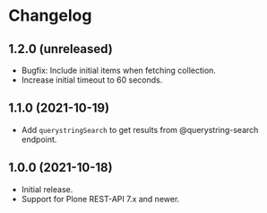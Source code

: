 # Changelog

## 1.2.0 (unreleased)

- Bugfix: Include initial items when fetching collection.
- Increase initial timeout to 60 seconds.

## 1.1.0 (2021-10-19)

- Add `querystringSearch` to get results from @querystring-search endpoint.

## 1.0.0 (2021-10-18)

- Initial release.
- Support for Plone REST-API 7.x and newer.
